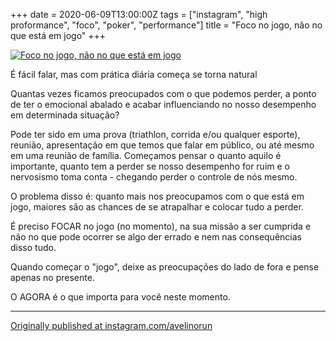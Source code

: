 +++
date = 2020-06-09T13:00:00Z
tags = ["instagram", "high proformance", "foco", "poker", "performance"]
title = "Foco no jogo, não no que está em jogo"
+++

[![Foco no jogo, não no que está em jogo](/quote/foco-no-jogo.jpg)](https://www.instagram.com/p/CBneElXAs0N/)

É fácil falar, mas com prática diária começa se torna natural

Quantas vezes ficamos preocupados com o que podemos perder, a ponto de ter o emocional abalado e acabar influenciando no nosso desempenho em determinada situação?

Pode ter sido em uma prova (triathlon, corrida e/ou qualquer esporte), reunião, apresentação em que temos que falar em público, ou até mesmo em uma reunião de família. Começamos pensar o quanto aquilo é importante, quanto tem a perder se nosso desempenho for ruim e o nervosismo toma conta - chegando perder o controle de nós mesmo.

O problema disso é: quanto mais nos preocupamos com o que está em jogo, maiores são as chances de se atrapalhar e colocar tudo a perder.

É preciso FOCAR no jogo (no momento), na sua missão a ser cumprida e não no que pode ocorrer se algo der errado e nem nas consequências disso tudo.

Quando começar o "jogo", deixe as preocupações do lado de fora e pense apenas no presente.

O AGORA é o que importa para você neste momento.

----

[Originally published at instagram.com/avelinorun](https://www.instagram.com/p/CBneElXAs0N/)
